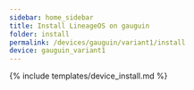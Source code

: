 ```yaml
---
sidebar: home_sidebar
title: Install LineageOS on gauguin
folder: install
permalink: /devices/gauguin/variant1/install
device: gauguin_variant1
---
```

{% include templates/device_install.md %}
